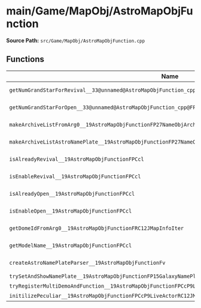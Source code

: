 # main/Game/MapObj/AstroMapObjFunction

**Source Path:** `src/Game/MapObj/AstroMapObjFunction.cpp`

## Functions

| Name | Address | Match % |
|------|---------|---------|
| `getNumGrandStarForRevival__33@unnamed@AstroMapObjFunction_cpp@FPCcl` | `0x801AFF88` | :x: (87.4%) |
| `getNumGrandStarForOpen__33@unnamed@AstroMapObjFunction_cpp@FPCcl` | `0x801B0204` | :white_check_mark: (100.0%) |
| `makeArchiveListFromArg0__19AstroMapObjFunctionFP27NameObjArchiveListCollectorRC12JMapInfoIter` | `0x801B0218` | :x: (88.1%) |
| `makeArchiveListAstroNamePlate__19AstroMapObjFunctionFP27NameObjArchiveListCollectorRC12JMapInfoIter` | `0x801B02C0` | :white_check_mark: (100.0%) |
| `isAlreadyRevival__19AstroMapObjFunctionFPCcl` | `0x801B0300` | :white_check_mark: (100.0%) |
| `isEnableRevival__19AstroMapObjFunctionFPCcl` | `0x801B0394` | :white_check_mark: (100.0%) |
| `isAlreadyOpen__19AstroMapObjFunctionFPCcl` | `0x801B0408` | :white_check_mark: (100.0%) |
| `isEnableOpen__19AstroMapObjFunctionFPCcl` | `0x801B047C` | :white_check_mark: (100.0%) |
| `getDomeIdFromArg0__19AstroMapObjFunctionFRC12JMapInfoIter` | `0x801B04D4` | :white_check_mark: (100.0%) |
| `getModelName__19AstroMapObjFunctionFPCcl` | `0x801B0504` | :x: (83.7%) |
| `createAstroNamePlateParser__19AstroMapObjFunctionFv` | `0x801B05C8` | :x: (83.3%) |
| `trySetAndShowNamePlate__19AstroMapObjFunctionFP15GalaxyNamePlatePC8JMapInfoRCQ29JGeometry8TVec3<f>PCclb` | `0x801B0610` | :x: (0.0%) |
| `tryRegisterMultiDemoAndFunction__19AstroMapObjFunctionFPCcP9LiveActorRC12JMapInfoIterRCQ22MR11FunctorBase` | `0x801B0884` | :x: (0.0%) |
| `initilizePeculiar__19AstroMapObjFunctionFPCcP9LiveActorRC12JMapInfoIter` | `0x801B0990` | :x: (0.0%) |